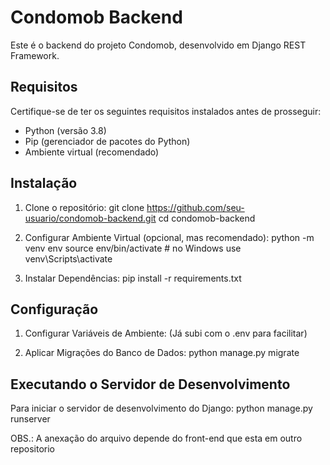 # Condomob Backend

Este é o backend do projeto Condomob, desenvolvido em Django REST Framework.

## Requisitos

Certifique-se de ter os seguintes requisitos instalados antes de prosseguir:
- Python (versão 3.8)
- Pip (gerenciador de pacotes do Python)
- Ambiente virtual (recomendado)

## Instalação

1. Clone o repositório:
git clone https://github.com/seu-usuario/condomob-backend.git
cd condomob-backend

2. Configurar Ambiente Virtual (opcional, mas recomendado):
python -m venv env
source env/bin/activate # no Windows use venv\Scripts\activate

3. Instalar Dependências:
pip install -r requirements.txt

## Configuração

1. Configurar Variáveis de Ambiente:
(Já subi com o .env para facilitar)

2. Aplicar Migrações do Banco de Dados:
python manage.py migrate

## Executando o Servidor de Desenvolvimento

Para iniciar o servidor de desenvolvimento do Django:
python manage.py runserver

OBS.: A anexação do arquivo depende do front-end que esta em outro repositorio
